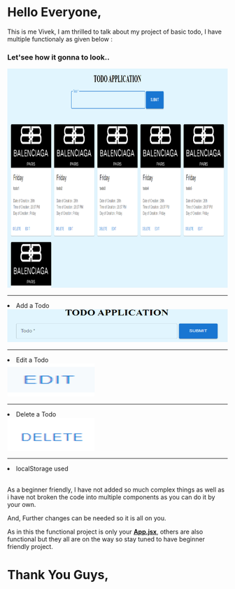 <h1>Hello Everyone,</h1>
<p>This is me Vivek, I am thrilled to talk about my project of basic todo, I have multiple functionaly as given below : </p>
<h3> Let'see how it gonna to look..</h3>
<img alt="Add TODO", src="https://github.com/foreverDEVVivek/TODO/blob/master/assets/res/Screenshot 2024-07-26 203854.png" width="1500px" height="500px">
<br>
<hr>
<li>
  Add a Todo
</li>
<img alt="Add TODO", src="https://github.com/foreverDEVVivek/TODO/blob/master/assets/res/Screenshot%202024-07-26%20201958.png" width="1500px" height="75px">
<br>
<hr>
<li>
  Edit a Todo
</li>
<img alt="Edit TODO", src="https://github.com/foreverDEVVivek/TODO/blob/master/assets/res/Screenshot 2024-07-26 202601.png" width="200px" height="75px">
<br>
<hr>
<li>
  Delete a Todo
</li>
<img alt="Delete TODO", src="https://github.com/foreverDEVVivek/TODO/blob/master/assets/res/Screenshot 2024-07-26 202555.png" width="200px" height="75px">
<br>
<hr>
<li>
  localStorage used
</li>
<br>
<p>As a beginner friendly, I have not added so much complex things as well as i have not broken the code into multiple components as you can do it by your own.</p>
<p>And, Further changes can be needed so it is all on you.</p>
<p>As in this the functional project is only your <span><b><u>App.jsx</u></b></span>, others are also functional but they all are on the way so stay tuned to have beginner friendly project.</p>

<h1>Thank You Guys,</h1>
